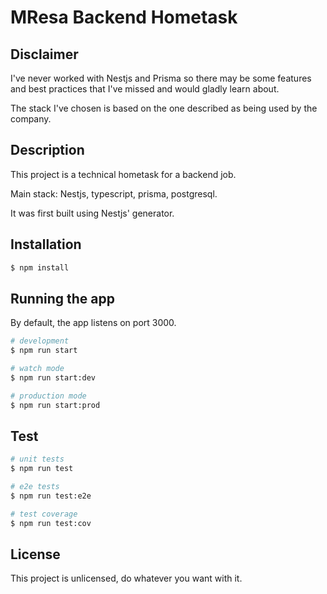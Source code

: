 # MResa Backend Hometask

## Disclaimer

I've never worked with Nestjs and Prisma so there may be some features and best practices that I've missed and would gladly learn about.

The stack I've chosen is based on the one described as being used by the company.

## Description

This project is a technical hometask for a backend job.

Main stack: Nestjs, typescript, prisma, postgresql.

It was first built using Nestjs' generator.

## Installation

```bash
$ npm install
```

## Running the app

By default, the app listens on port 3000.

```bash
# development
$ npm run start

# watch mode
$ npm run start:dev

# production mode
$ npm run start:prod
```

## Test

```bash
# unit tests
$ npm run test

# e2e tests
$ npm run test:e2e

# test coverage
$ npm run test:cov
```

## License

This project is unlicensed, do whatever you want with it.
